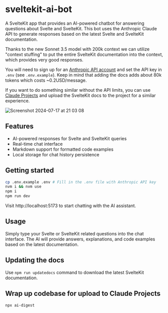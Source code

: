 # sveltekit-ai-bot

A SvelteKit app that provides an AI-powered chatbot for answering questions about Svelte and SvelteKit. This bot uses the Anthropic Claude API to generate responses based on the latest Svelte and SvelteKit documentation.

Thanks to the new Sonnet 3.5 model with 200k context we can utilize "context stuffing" to put the entire SvelteKit documentation into the context, which provides very good responses. 

You will need to sign up for an [Anthropic API account](https://console.anthropic.com/dashboard) and set the API key in `.env` (see `.env.example`). Keep in mind that adding the docs adds about 80k tokens which costs ~0.2USD/message. 

If you want to do something similar without the API limits, you can use [Claude Projects](https://www.anthropic.com/news/projects) and upload the SvelteKit docs to the project for a similar experience.

![Screenshot 2024-07-17 at 21 03 08](https://github.com/user-attachments/assets/00c7a9f9-6efa-4e4a-8649-281365f46051)


## Features

- AI-powered responses for Svelte and SvelteKit queries
- Real-time chat interface
- Markdown support for formatted code examples
- Local storage for chat history persistence

## Getting started

```bash
cp .env.example .env # Fill in the .env file with Anthropic API key
nvm i && nvm use
npm i
npm run dev
```

Visit http://localhost:5173 to start chatting with the AI assistant.

## Usage

Simply type your Svelte or SvelteKit related questions into the chat interface. The AI will provide answers, explanations, and code examples based on the latest documentation.

## Updating the docs

Use `npm run updatedocs` command to download the latest SvelteKit documentation.

## Wrap up codebase for upload to Claude Projects

```
npx ai-digest
```
